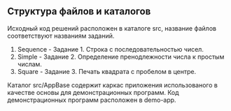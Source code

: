 ﻿## Структура файлов и каталогов

Исходный код решений расположен в каталоге src, название файлов соответствуют названиям заданий.
 1. Sequence - Задание 1. Строка с последовательностью чисел.
 2. Simple   - Задание 2. Определение пренодлежности числа к простым числам.
 3. Square   - 3адание 3. Печать квадрата с пробелом в центре.
 
 Каталог src/AppBase содержит каркас приложения использованого в качестве основы для демонстрационных программ.
 Код демонстрационных программ расположен в demo-app.
